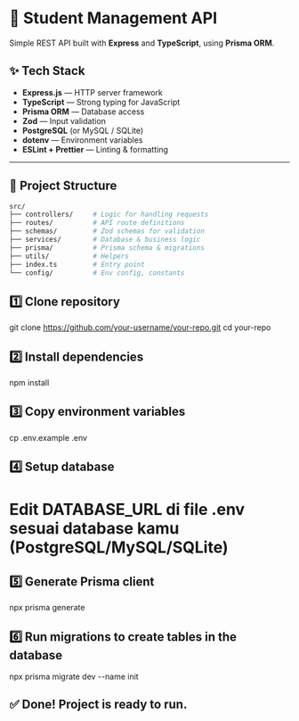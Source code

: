 # 🚀 Student Management API

Simple REST API built with **Express** and **TypeScript**, using **Prisma ORM**.

## ✨ Tech Stack

- **Express.js** — HTTP server framework
- **TypeScript** — Strong typing for JavaScript
- **Prisma ORM** — Database access
- **Zod** — Input validation
- **PostgreSQL** (or MySQL / SQLite)
- **dotenv** — Environment variables
- **ESLint + Prettier** — Linting & formatting

---

## 📁 Project Structure

```bash
src/
├── controllers/     # Logic for handling requests
├── routes/          # API route definitions
├── schemas/         # Zod schemas for validation
├── services/        # Database & business logic
├── prisma/          # Prisma schema & migrations
├── utils/           # Helpers
├── index.ts         # Entry point
└── config/          # Env config, constants
```

## 1️⃣ Clone repository

git clone https://github.com/your-username/your-repo.git
cd your-repo

## 2️⃣ Install dependencies

npm install

## 3️⃣ Copy environment variables

cp .env.example .env

## 4️⃣ Setup database

# Edit DATABASE_URL di file .env sesuai database kamu (PostgreSQL/MySQL/SQLite)

## 5️⃣ Generate Prisma client

npx prisma generate

## 6️⃣ Run migrations to create tables in the database

npx prisma migrate dev --name init

## ✅ Done! Project is ready to run.
